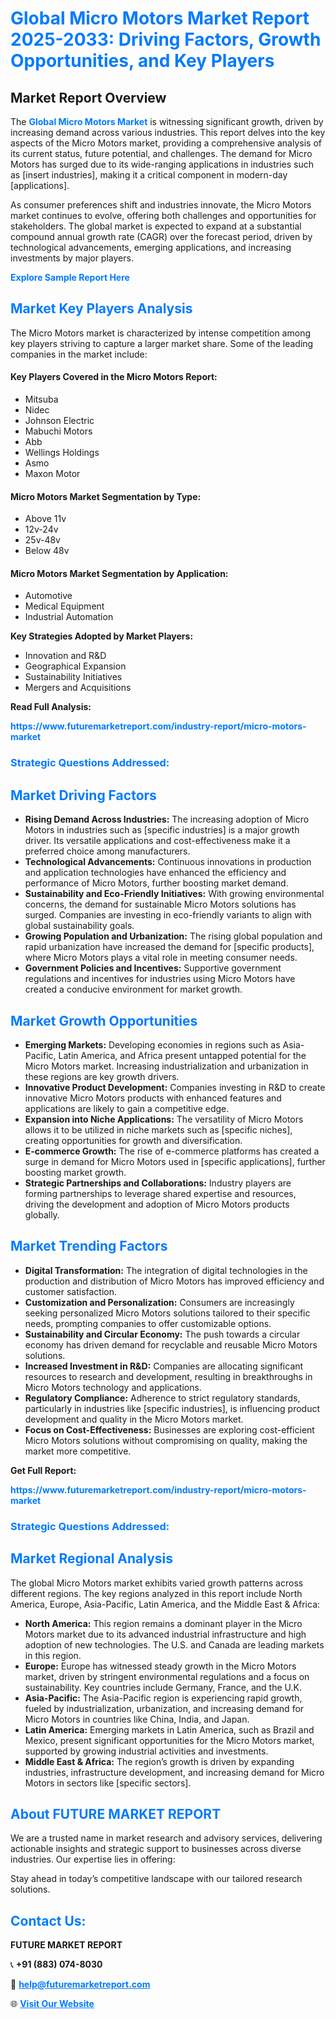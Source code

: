 <h1 style="color: #007BFF;">Global Micro Motors Market Report 2025-2033: Driving Factors, Growth Opportunities, and Key Players</h1>

<section id="overview">
<h2>Market Report Overview</h2>
<p>The <a href="https://www.futuremarketreport.com/industry-report/micro-motors-market" style="color: #007BFF; text-decoration: none;"><strong>Global Micro Motors Market</strong></a> is witnessing significant growth, driven by increasing demand across various industries. This report delves into the key aspects of the Micro Motors market, providing a comprehensive analysis of its current status, future potential, and challenges. The demand for Micro Motors has surged due to its wide-ranging applications in industries such as [insert industries], making it a critical component in modern-day [applications].</p>
<p>As consumer preferences shift and industries innovate, the Micro Motors market continues to evolve, offering both challenges and opportunities for stakeholders. The global market is expected to expand at a substantial compound annual growth rate (CAGR) over the forecast period, driven by technological advancements, emerging applications, and increasing investments by major players.</p>
</section>

<section id="overview">
<p><a href="https://www.futuremarketreport.com/request-sample/reportId=63652" style="color: #007BFF; text-decoration: none;"><strong>Explore Sample Report Here</strong></a></p>
</section>

<section id="key-players">
<h2 style="color: #007BFF;">Market Key Players Analysis</h2>
<p>The Micro Motors market is characterized by intense competition among key players striving to capture a larger market share. Some of the leading companies in the market include:</p>
<h4>Key Players Covered in the Micro Motors Report:</h4>
<ul><li>Mitsuba</li><li>Nidec</li><li>Johnson Electric</li><li>Mabuchi Motors</li><li>Abb</li><li>Wellings Holdings</li><li>Asmo</li><li>Maxon Motor</li></ul>
<h4>Micro Motors Market Segmentation by Type:</h4>
<ul><li>Above 11v</li><li>12v-24v</li><li>25v-48v</li><li>Below 48v</li></ul>

<h4>Micro Motors Market Segmentation by Application:</h4>
<ul><li>Automotive</li><li>Medical Equipment</li><li>Industrial Automation</li></ul>
<p><strong>Key Strategies Adopted by Market Players:</strong></p>
<ul>
<li>Innovation and R&D</li>
<li>Geographical Expansion</li>
<li>Sustainability Initiatives</li>
<li>Mergers and Acquisitions</li>
</ul>
</section>

<section>
<p><strong>Read Full Analysis: </strong></p><a href="https://www.futuremarketreport.com/industry-report/micro-motors-market" style="color: #007BFF; text-decoration: none;"><strong>https://www.futuremarketreport.com/industry-report/micro-motors-market</strong></a>
<h3 style="color: #007BFF;">Strategic Questions Addressed:</h3>
</section>

<section id="driving-factors">
<h2 style="color: #007BFF;">Market Driving Factors</h2>
<ul>
<li><strong>Rising Demand Across Industries:</strong> The increasing adoption of Micro Motors in industries such as [specific industries] is a major growth driver. Its versatile applications and cost-effectiveness make it a preferred choice among manufacturers.</li>
<li><strong>Technological Advancements:</strong> Continuous innovations in production and application technologies have enhanced the efficiency and performance of Micro Motors, further boosting market demand.</li>
<li><strong>Sustainability and Eco-Friendly Initiatives:</strong> With growing environmental concerns, the demand for sustainable Micro Motors solutions has surged. Companies are investing in eco-friendly variants to align with global sustainability goals.</li>
<li><strong>Growing Population and Urbanization:</strong> The rising global population and rapid urbanization have increased the demand for [specific products], where Micro Motors plays a vital role in meeting consumer needs.</li>
<li><strong>Government Policies and Incentives:</strong> Supportive government regulations and incentives for industries using Micro Motors have created a conducive environment for market growth.</li>
</ul>
</section>

<section id="growth-opportunities">
<h2 style="color: #007BFF;">Market Growth Opportunities</h2>
<ul>
<li><strong>Emerging Markets:</strong> Developing economies in regions such as Asia-Pacific, Latin America, and Africa present untapped potential for the Micro Motors market. Increasing industrialization and urbanization in these regions are key growth drivers.</li>
<li><strong>Innovative Product Development:</strong> Companies investing in R&D to create innovative Micro Motors products with enhanced features and applications are likely to gain a competitive edge.</li>
<li><strong>Expansion into Niche Applications:</strong> The versatility of Micro Motors allows it to be utilized in niche markets such as [specific niches], creating opportunities for growth and diversification.</li>
<li><strong>E-commerce Growth:</strong> The rise of e-commerce platforms has created a surge in demand for Micro Motors used in [specific applications], further boosting market growth.</li>
<li><strong>Strategic Partnerships and Collaborations:</strong> Industry players are forming partnerships to leverage shared expertise and resources, driving the development and adoption of Micro Motors products globally.</li>
</ul>
</section>

<section id="trending-factors">
<h2 style="color: #007BFF;">Market Trending Factors</h2>
<ul>
<li><strong>Digital Transformation:</strong> The integration of digital technologies in the production and distribution of Micro Motors has improved efficiency and customer satisfaction.</li>
<li><strong>Customization and Personalization:</strong> Consumers are increasingly seeking personalized Micro Motors solutions tailored to their specific needs, prompting companies to offer customizable options.</li>
<li><strong>Sustainability and Circular Economy:</strong> The push towards a circular economy has driven demand for recyclable and reusable Micro Motors solutions.</li>
<li><strong>Increased Investment in R&D:</strong> Companies are allocating significant resources to research and development, resulting in breakthroughs in Micro Motors technology and applications.</li>
<li><strong>Regulatory Compliance:</strong> Adherence to strict regulatory standards, particularly in industries like [specific industries], is influencing product development and quality in the Micro Motors market.</li>
<li><strong>Focus on Cost-Effectiveness:</strong> Businesses are exploring cost-efficient Micro Motors solutions without compromising on quality, making the market more competitive.</li>
</ul>
</section>

<section>
<p><strong>Get Full Report: </strong></p><a href="https://www.futuremarketreport.com/industry-report/micro-motors-market" style="color: #007BFF; text-decoration: none;"><strong>https://www.futuremarketreport.com/industry-report/micro-motors-market</strong></a>
<h3 style="color: #007BFF;">Strategic Questions Addressed:</h3>
</section>


<section id="regional-analysis">
<h2 style="color: #007BFF;">Market Regional Analysis</h2>
<p>The global Micro Motors market exhibits varied growth patterns across different regions. The key regions analyzed in this report include North America, Europe, Asia-Pacific, Latin America, and the Middle East & Africa:</p>
<ul>
<li><strong>North America:</strong> This region remains a dominant player in the Micro Motors market due to its advanced industrial infrastructure and high adoption of new technologies. The U.S. and Canada are leading markets in this region.</li>
<li><strong>Europe:</strong> Europe has witnessed steady growth in the Micro Motors market, driven by stringent environmental regulations and a focus on sustainability. Key countries include Germany, France, and the U.K.</li>
<li><strong>Asia-Pacific:</strong> The Asia-Pacific region is experiencing rapid growth, fueled by industrialization, urbanization, and increasing demand for Micro Motors in countries like China, India, and Japan.</li>
<li><strong>Latin America:</strong> Emerging markets in Latin America, such as Brazil and Mexico, present significant opportunities for the Micro Motors market, supported by growing industrial activities and investments.</li>
<li><strong>Middle East & Africa:</strong> The region’s growth is driven by expanding industries, infrastructure development, and increasing demand for Micro Motors in sectors like [specific sectors].</li>
</ul>
</section>

<footer>
<h2 style="color: #007BFF;">About FUTURE MARKET REPORT</h2>
<p>We are a trusted name in market research and advisory services, delivering actionable insights and strategic support to businesses across diverse industries. Our expertise lies in offering:</p>

<p>Stay ahead in today’s competitive landscape with our tailored research solutions.</p>

<h2 style="color: #007BFF;">Contact Us:</h2>
<p><strong>FUTURE MARKET REPORT</strong></p>
<p>📞 <strong>+91 (883) 074-8030</strong></p>
<p>📧 <strong><a href="mailto:help@futuremarketreport.com" style="color: #007BFF;">help@futuremarketreport.com</a></strong></p>
<p>🌐 <strong><a href="https://www.futuremarketreport.com/" style="color: #007BFF;">Visit Our Website</a></strong></p>
</footer>